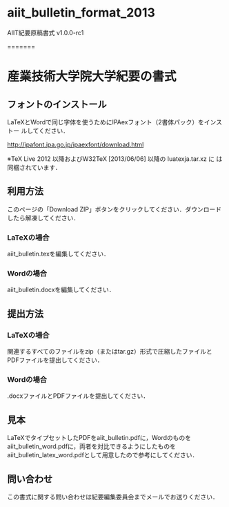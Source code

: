 aiit_bulletin_format_2013
=========================

AIIT紀要原稿書式
v1.0.0-rc1

=======
# 産業技術大学院大学紀要の書式

## フォントのインストール

LaTeXとWordで同じ字体を使うためにIPAexフォント（2書体パック）をインストー
ルしてください．

http://ipafont.ipa.go.jp/ipaexfont/download.html

※TeX Live 2012 以降およびW32TeX [2013/06/06] 以降の luatexja.tar.xz に
は同梱されています．

## 利用方法

このページの「Download ZIP」ボタンをクリックしてください．ダウンロード
したら解凍してください．

### LaTeXの場合

aiit_bulletin.texを編集してください．

### Wordの場合

aiit_bulletin.docxを編集してください．

## 提出方法

### LaTeXの場合

関連するすべてのファイルをzip（またはtar.gz）形式で圧縮したファイルと
PDFファイルを提出してください．

### Wordの場合

.docxファイルとPDFファイルを提出してください．

## 見本

LaTeXでタイプセットしたPDFをaiit_bulletin.pdfに，Wordのものをaiit_bulletin_word.pdfに，両者を対比できるようにしたものをaiit_bulletin_latex_word.pdfとして用意したので参考にしてください．

## 問い合わせ

この書式に関する問い合わせは紀要編集委員会までメールでお送りください．


